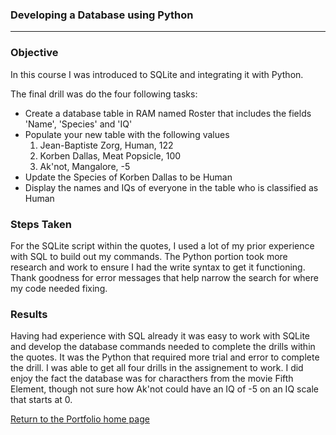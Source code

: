 ### Developing a Database using Python
*** 

### Objective

In this course I was introduced to SQLite and integrating it with Python.

The final drill was do the four following tasks:
* Create a database table in RAM named Roster that includes the fields 'Name', 'Species' and 'IQ'
* Populate your new table with the following values
  1. Jean-Baptiste Zorg, Human, 122
  2. Korben Dallas, Meat Popsicle, 100
  3. Ak'not, Mangalore, \-5
* Update the Species of Korben Dallas to be Human
* Display the names and IQs of everyone in the table who is classified as Human

### Steps Taken

For the SQLite script within the quotes, I used a lot of my prior experience with SQL to build out my commands. The Python portion took more research and work to ensure I had the write syntax to get it functioning. Thank goodness for error messages that help narrow the search for where my code needed fixing.

### Results

Having had experience with SQL already it was easy to work with SQLite and develop the database commands needed to complete the drills within the quotes. It was the Python that required more trial and error to complete the drill. I was able to get all four drills in the assignement to work. I did enjoy the fact the database was for characthers from the movie Fifth Element, though not sure how Ak'not could have an IQ of -5 on an IQ scale that starts at 0.

[Return to the Portfolio home page](https://github.com/mrmichaelgallen/Portfolio-for-MichaelAllen/)

